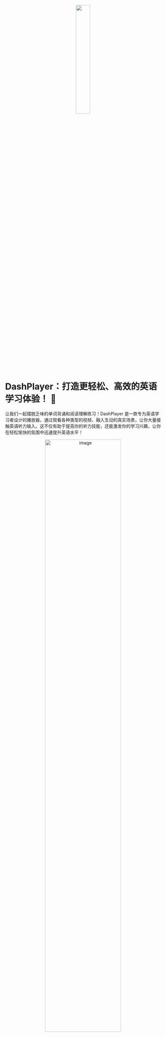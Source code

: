 <p align="center">
<img src="https://user-images.githubusercontent.com/39454841/208255692-ea202258-747b-4a77-9090-ece503efcd0c.png" width="30%" />
</p>

# DashPlayer：打造更轻松、高效的英语学习体验！ 🎉

让我们一起摆脱乏味的单词背诵和阅读理解练习！DashPlayer 是一款专为英语学习者设计的播放器，通过观看各种类型的视频、融入生动的真实场景，让你大量接触英语听力输入。这不仅有助于提高你的听力技能，还能激发你的学习兴趣，让你在轻松愉快的氛围中迅速提升英语水平！

<p align="center">
<img width="70%" alt="image"  src="https://user-images.githubusercontent.com/39454841/206864129-58e298dc-4bba-46ee-b5ec-b9f229894e52.png">
</p>

## 为什么选择 DashPlayer？ 🌟

1. **输入大量听力：** 研究表明，英语学习关键是丰富的听力输入。DashPlayer 让你通过观看视频，沉浸真实英语环境，提高听力。
2. **基于兴趣学习：** 选择自己喜欢的话题和视频，让学习变得更加有趣，增强记忆效果。
3. **一款软件，多重能力：** DashPlayer 不仅提高了你的听力，还能顺带锻炼口语、阅读和写作能力，提升综合英语水平。
4. **强大功能，轻松掌握：** DashPlayer 配备丰富实用功能，如支持按字幕跳转、机器翻译、查词等，让学习更高效！

## DashPlayer 主要特性 ✨

- **按字幕跳转：** 通过打开视频文件和对应的字幕文件，实现按行跳转视频，轻松重复学习难懂句子。
- **支持机器翻译：** 机器翻译相较于人工翻译更忠实于原文。DashPlayer 同时支持展示机器翻译与人工翻译，让你学习更高效。
- **Mac 下支持 Bob 查词：** 整合 Bob 查词工具，让你随时查询单词释义。
- **可调整界面尺寸：** 界面尺寸可调，适应不同屏幕和学习场景。
- **记录播放位置：** 自动记录上次播放位置，方便下次接着学习。
- **蓝牙遥控操作：** 支持蓝牙遥控，让你随时调整音量、跳转视频，英语学习更轻松！

## 为什么大量听力输入如此重要？ 🎧

通过大量听力输入，你能：

1. **提高语感：** 大量听力输入让你更容易掌握英语的语音、语调和节奏，让你的英语听说读写更地道。
2. **拓展词汇量：** 与枯燥的单词背诵相比，通过听力输入学到的新词更容易记住，且更符合实际应用场景。
3. **提升语法水平：** 大量听力输入让你在实际语境中学习英语语法，使你更自然地掌握和应用英语语法规则。
4. **锻炼口语表达：** 通过模仿视频中的发音和表达方式，帮助你提高口语表达能力，变得更加流利、自信。
5. **培养思维逻辑：** 观看英语视频，你需要理解说话者的逻辑和思路，从而提升自己的英语思维能力。

## 如何开始使用 DashPlayer？ 🚀

1. **下载安装：** 前往 GitHub 项目页面下载 DashPlayer，按照说明完成安装。
2. **打开视频文件：** 选择一个英语视频文件及其对应的字幕文件，开始享受 DashPlayer 带来的全新学习体验。
3. **个性化设置：** 根据自己的需求，调整界面尺寸、音量等设置，让学习更舒适。
4. **利用遥控器：** 连接蓝牙遥控器，轻松控制视频播放，让学习更轻松。

## 成为英语达人的秘诀 💡

DashPlayer 坚持轻松愉快的英语学习理念，让你不再死磕每一个句子或单词。在学习过程中，我们鼓励用户顺其自然地接受新知识，因为重要的句式和单词一定会在后面的学习中反复出现，你会在不知不觉中掌握它们。以下是我们的一些建议，帮助你更好地理解本项目的理念：

### 1. 保持耐心，持之以恒 ⌛

英语学习是一个长期的过程，需要时间和耐心。DashPlayer 为你提供了一个轻松愉快的学习方式，但仍需你坚持不懈地投入。遇到难以理解的句子或单词时，不必强求，相信自己会在后续学习中逐渐掌握它们。

### 2. 如何提高学习效果？📈

选择自己感兴趣的视频材料，保持学习的兴趣和动力。多关注视频中的语境和非语言信息，帮助理解和记忆。同时，坚持定期复习，巩固已学到的知识

### 3. 利用腾讯云翻译，轻松掌握内容 💬

想启用机器翻译功能？只需在设置界面配置腾讯云密钥，即可轻松解决疑难问题，让学习更高效。

### 3. 如何更轻松地学习英语？🕹️

为了让你的学习更轻松，DashPlayer 支持蓝牙遥控操作。你可在淘宝购入带有模拟键盘功能的迷你手柄，手柄可以让你方便地控制视频播放，调整音量等。有了手柄，你可以更专注于学习内容，而不是操作上的繁琐。

## 结语 🎯

DashPlayer 让你告别枯燥无味的学习方式，通过观看视频来获得大量的听力输入，全方位提升你的英语水平！赶快加入我们，一起享受轻松愉快的英语学习之旅吧！

# 安装说明

## Windows

1. 在 [Latest Release](https://github.com/yetone/openai-translator/releases/latest) 页面下载以 `.msi` 结尾的安装包
2. 下载完成后双击安装包进行安装
3. 如果提示不安全，可以点击 `更多信息` -> `仍要运行` 进行安装
4. 开始使用吧！

## MacOS

### 手动安装

1.  去 [Latest Release](https://github.com/yetone/openai-translator/releases/latest) 页面下载对应芯片以 `.dmg` 的安装包
2.  下载完成后双击安装包进行安装，然后将 `DashPlayer` 拖动到 `Applications` 文件夹。
3.  开始使用吧！

### 故障排除

-   "DashPlayer" can’t be opened because the developer cannot be verified.
    
    <p align="center">
      <img width="300" src="https://user-images.githubusercontent.com/1206493/223916804-45ce3f34-6a4a-4baf-a0c1-4ab5c54c521f.png" />
    </p>

    -   点击 `Cancel` 按钮，然后去 `设置` -> `隐私与安全性` 页面，点击 `仍要打开` 按钮，然后在弹出窗口里点击 `打开` 按钮即可，以后打开 `OpenAI Translator` 就再也不会有任何弹窗告警了 🎉
        
        <p align="center">
          <img width="500" src="https://user-images.githubusercontent.com/1206493/223916970-9c99f15e-cf61-4770-b92d-4a78f980bb26.png" /> <img width="200" src="https://user-images.githubusercontent.com/1206493/223917449-ed1ac19f-c43d-4b13-9888-79ba46ceb862.png" />
        </p>

**让 DashPlayer 陪伴你成为英语达人！** 🌈

---
# 开发指南

## 下载代码

克隆仓库并安装依赖项：

```bash
git clone --depth 1 --branch main https://github.com/solidSpoon/DashPlayer.git
cd DashPlayer
npm install
```

**安装过程中遇到问题？请查看我们的[调试指南](https://github.com/electron-react-boilerplate/electron-react-boilerplate/issues/400)**

## 开始开发

在 `dev` 环境下启动应用：

```bash
npm start
```

## 打包生产版本

为本地平台打包应用：

```bash
npm run package
```

